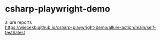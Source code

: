 # csharp-playwright-demo

allure reports  
https://wiecekb.github.io/csharp-playwright-demo/allure-action/main/self-test/latest
